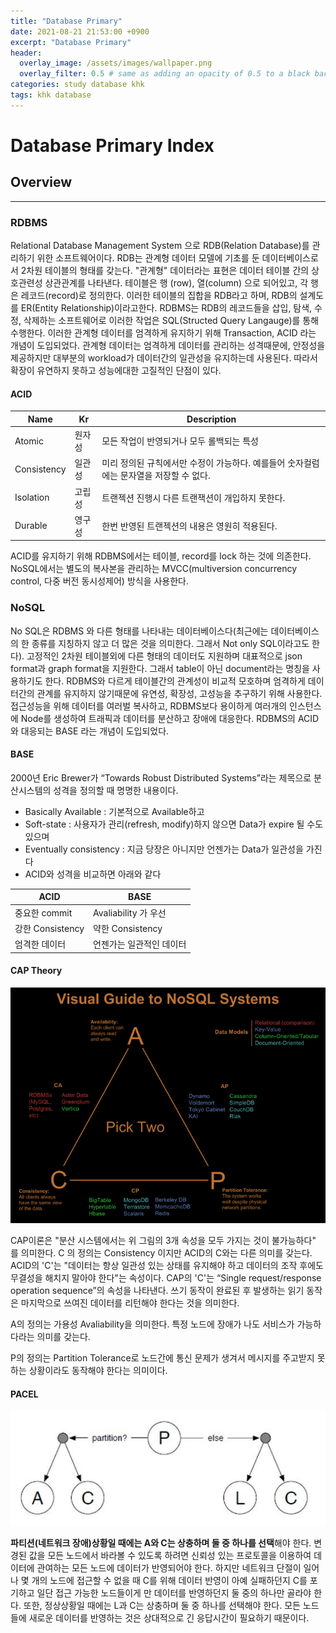 ```yaml
---
title: "Database Primary"
date: 2021-08-21 21:53:00 +0900
excerpt: "Database Primary"
header:
  overlay_image: /assets/images/wallpaper.png
  overlay_filter: 0.5 # same as adding an opacity of 0.5 to a black background
categories: study database khk
tags: khk database
---
```

Database Primary Index
=============

## Overview
* * *
### RDBMS
Relational Database Management System 으로 RDB(Relation Database)를 관리하기 위한 소프트웨어이다. RDB는 관계형 데이터 모델에 기초를 둔 데이터베이스로서 2차원 테이블의 형태를 갖는다.
"관계형" 데이터라는 표현은 데이터 테이블 간의 상호관련성 상관관계를 나타낸다. 테이블은 행 (row), 열(column) 으로 되어있고, 각 행은 레코드(record)로 정의한다. 이러한 테이블의 집합을 RDB라고 하며, RDB의 설계도를 ER(Entity Relationship)이라고한다.
RDBMS는 RDB의 레코드들을 삽입, 탐색, 수정, 삭제하는 소프트웨어로 이러한 작업은 SQL(Structed Query Langauge)를 통해 수행한다. 
이러한 관계형 데이터를 엄격하게 유지하기 위해 Transaction, ACID 라는 개념이 도입되었다. 
관계형 데이터는 엄격하게 데이터를 관리하는 성격때문에, 안정성을 제공하지만 대부분의 workload가 데이터간의 일관성을 유지하는데 사용된다.
따라서 확장이 유연하지 못하고 성능에대한 고질적인 단점이 있다.

#### ACID

| Name | Kr | Description |
| -----|------|------|
| Atomic | 원자성 | 모든 작업이 반영되거나 모두 롤백되는 특성 |
| Consistency | 일관성 | 미리 정의된 규칙에서만 수정이 가능하다. 예를들어 숫자컬럼에는 문자열을 저장할 수 없다. |
| Isolation | 고립성 | 트랜젝션 진행시 다른 트랜잭션이 개입하지 못한다. |
| Durable | 영구성 | 한번 반영된 트랜젝션의 내용은 영원히 적용된다. |

ACID를 유지하기 위해 RDBMS에서는 테이블, record를 lock 하는 것에 의존한다. NoSQL에서는 별도의 복사본을 관리하는 MVCC(multiversion concurrency control, 다중 버전 동시성제어) 방식을 사용한다.

### NoSQL
No SQL은  RDBMS 와 다른 형태를 나타내는 데이터베이스다(최근에는 데이터베이스의 한 종류를 지칭하지 않고 더 많은 것을 의미한다. 그래서 Not only SQL이라고도 한다).  고정적인 2차원 테이블외에 다른 형태의 데이터도 지원하며 대표적으로 json format과 graph format을 지원한다. 그래서 table이 아닌 document라는 명칭을 사용하기도 한다.
RDBMS와 다르게 테이블간의 관계성이 비교적 모호하며 엄격하게 데이터간의 관계를 유지하지 않기때문에 유연성, 확장성, 고성능을 추구하기 위해 사용한다.
접근성능을 위해 데이터를 여러벌 복사하고, RDBMS보다 용이하게 여러개의 인스턴스에 Node를 생성하여 트래픽과 데이터를 분산하고 장애에 대응한다.
RDBMS의 ACID와 대응되는 BASE 라는 개념이 도입되었다.

#### BASE

2000년 Eric Brewer가 “Towards Robust Distributed Systems”라는 제목으로 분산시스템의 성격을 정의할 때 명명한 내용이다.
- Basically Available : 기본적으로 Available하고
- Soft-state : 사용자가 관리(refresh, modify)하지 않으면 Data가 expire 될 수도 있으며
- Eventually consistency : 지금 당장은 아니지만 언젠가는 Data가 일관성을 가진다
- ACID와 성격을 비교하면 아래와 같다


| ACID | BASE  |
| -----|------|
| 중요한 commit | Avaliability 가 우선 |
| 강한 Consistency | 약한 Consistency |
| 엄격한 데이터 | 언젠가는 일관적인 데이터 |


#### CAP Theory

![Architecture](/assets/images/cap.png)

CAP이론은 "분산 시스템에서는 위 그림의 3개 속성을 모두 가지는 것이 불가능하다" 를 의미한다.
C 의 정의는 Consistency 이지만 ACID의 C와는 다른 의미를 갖는다.
ACID의 'C'는 "데이터는 항상 일관성 있는 상태를 유지해야 하고 데이터의 조작 후에도 무결성을 해치지 말아야 한다"는 속성이다.
CAP의 'C'는 “Single request/response operation sequence”의 속성을 나타낸다. 쓰기 동작이 완료된 후 발생하는 읽기 동작은 마지막으로 쓰여진 데이터를 리턴해야 한다는 것을 의미한다.

A의 정의는 가용성 Avaliability을 의미한다. 특정 노드에 장애가 나도 서비스가 가능하다라는 의미를 갖는다. 

P의 정의는 Partition Tolerance로 노드간에 통신 문제가 생겨서 메시지를 주고받지 못하는 상황이라도 동작해야 한다는 의미이다.

#### PACEL

![Architecture](/assets/images/truth-of-cap-theorem-pacelc.jpg)

**파티션(네트워크 장애)상황일 때에는 A와 C는 상충하며 둘 중 하나를 선택**해야 한다. 변경된 값을 모든 노드에서 바라볼 수 있도록 하려면 신뢰성 있는 프로토콜을 이용하여 데이터에 관여하는 모든 노드에 데이터가 반영되어야 한다. 하지만 네트워크 단절이 일어나 몇 개의 노드에 접근할 수 없을 때 C를 위해 데이터 반영이 아예 실패하던지 C를 포기하고 일단 접근 가능한 노드들이게 만 데이터를 반영하던지 둘 중의 하나만 골라야 한다. 또한, 정상상황일 때에는 L과 C는 상충하며 둘 중 하나를 선택해야 한다. 모든 노드들에 새로운 데이터를 반영하는 것은 상대적으로 긴 응답시간이 필요하기 때문이다.
